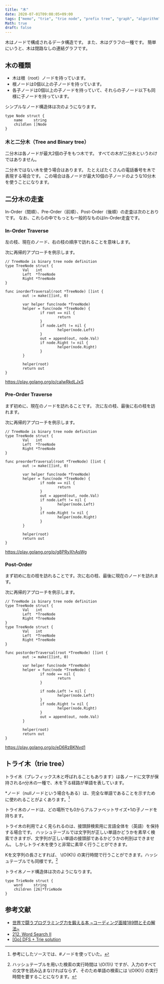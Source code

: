 ```yaml
---
title: "木"
date: 2020-07-01T09:08:05+09:00
tags: ["memo", "trie", "trie node", "prefix tree", "graph", "algorithm"]
Math: true
draft: false
---
```


木はノードで構成されるデータ構造です。
また、木はグラフの一種です。
簡単にいうと、木は閉路なしの連結グラフです。

## 木の種類

- 木は根（root）ノードを持っています。
- 根ノードは0個以上の子ノードを持っています。
- 各子ノードは0個以上の子ノードを持っていて、それらの子ノード以下も同様に子ノードを持っています。

シンプルなノード構造体は次のようになります。

```golang
type Node struct {
	name     string
	childlen []Node
}
```

### 木と二分木（Tree and Binary tree）

二分木は各ノードが最大2個の子をもつ木です。
すべての木が二分木というわけではありません。

二分木ではない木を使う場合はあります。
たとえばたくさんの電話番号を木で表現する場合です。
この場合は各ノードが最大10個の子ノードのような10分木を使うことになります。



## 二分木の走査

In-Order（間順）、Pre-Order（前順）、Post-Order（後順）の走査は次のとおりです。
なお、これらの中でもっとも一般的なものはIn-Order走査です。

### In-Order Traverse

左の枝、現在のノード、右の枝の順序で訪れることを意味します。

次に再帰的アプローチを例示します。

```golang
// TreeNode is binary tree node definition
type TreeNode struct {
        Val   int
        Left  *TreeNode
        Right *TreeNode
}

func inorderTraversal(root *TreeNode) []int {
        out := make([]int, 0)

        var helper func(node *TreeNode)
        helper = func(node *TreeNode) {
                if root == nil {
                        return
                }
                if node.Left != nil {
                        helper(node.Left)
                }
                out = append(out, node.Val)
                if node.Right != nil {
                        helper(node.Right)
                }
        }

        helper(root)
        return out
}
```

https://play.golang.org/p/caIwRkdLJxS

### Pre-Order Traverse

まず初めに、現在のノードを訪れることです。
次に左の枝、最後に右の枝を訪れます。

次に再帰的アプローチを例示します。

```golang
// TreeNode is binary tree node definition
type TreeNode struct {
        Val   int
        Left  *TreeNode
        Right *TreeNode
}

func preorderTraversal(root *TreeNode) []int {
        out := make([]int, 0)

        var helper func(node *TreeNode)
        helper = func(node *TreeNode) {
                if node == nil {
                        return
                }
                out = append(out, node.Val)
                if node.Left != nil {
                        helper(node.Left)
                }
                if node.Right != nil {
                        helper(node.Right)
                }
        }

        helper(root)
        return out
}
```

https://play.golang.org/p/g8PRyXhAsWg


### Post-Order

まず初めに左の枝を訪れることです。次に右の枝、最後に現在のノードを訪れます。


次に再帰的アプローチを例示します。

```golang
// TreeNode is binary tree node definition
type TreeNode struct {
        Val   int
        Left  *TreeNode
        Right *TreeNode
}
type TreeNode struct {
        Val   int
        Left  *TreeNode
        Right *TreeNode
}

func postorderTraversal(root *TreeNode) []int {
        out := make([]int, 0)

        var helper func(node *TreeNode)
        helper = func(node *TreeNode) {
                if node == nil {
                        return
                }

                if node.Left != nil {
                        helper(node.Left)
                }
                if node.Right != nil {
                        helper(node.Right)
                }
                out = append(out, node.Val)
        }

        helper(root)
        return out
}
```

https://play.golang.org/p/eD6RzBKNvd1


## トライ木（trie tree）

トライ木（プレフィックス木と呼ばれることもあります）は各ノードに文字が保持されるn分木の一種で、木を下る経路が単語を表しています。

*ノード（nullノードという場合もある）は、完全な単語であることを示すために使われることがよくあります。[^1]

トライ木のノードは、どの場所でも0からアルファベットサイズ+1の子ノードを持ちます。

トライ木の利用でよく見られるのは、接頭辞検索用に言語全体を（英語）を保持する場合です。
ハッシュテーブルでは文字列が正しい単語かどうかを素早く検索できますが、文字列が正しい単語の接頭部であるかどうかの判別はできません。
しかしトライ木を使うと非常に素早く行うことができます。

Kを文字列の長さとすれば、 \\(O(K)\\) の実行時間で行うことができます。ハッシュテーブルでも同様です。[^2]

[^1]: 参考にしたソースでは、#ノードを使っていた。
[^2]: ハッシュテーブルを用いた検索の実行時間は \\(O(1)\\) ですが、入力のすべての文字を読み込まなければならず、そのため単語の検索には \\(O(K)\\) の実行時間を要することになります。

トライ木ノード構造体は次のようになります。

```golang
type TrieNode struct {
	word     string
	children [26]*TrieNode
}
```

## 参考文献
- [世界で闘うプログラミング力を鍛える本 ~コーディング面接189問とその解法~](https://www.amazon.co.jp/dp/4839960100/ref=cm_sw_em_r_mt_dp_U_u83ZEbF120Y65)
- [212. Word Search II](https://leetcode.com/problems/word-search-ii/)
- [[Go] DFS + Trie solution](https://leetcode.com/problems/word-search-ii/discuss/542405/Go-DFS-+-Trie-solution)
